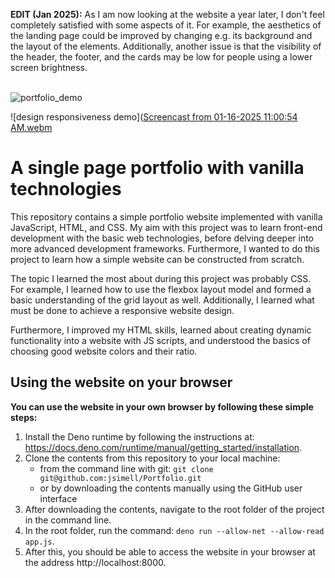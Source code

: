 **EDIT (Jan 2025):** As I am now looking at the website a year later, I don't feel completely satisfied with some aspects of it. For example, the aesthetics of the landing page could be improved by changing e.g. its background and the layout of the elements. Additionally, another issue is that the visibility of the header, the footer, and the cards may be low for people using a lower screen brightness.
<br><br>

![portfolio_demo](https://github.com/jsimell/Portfolio/assets/96237825/2bc798dc-5778-4179-9af7-c4583eab668f)

![design responsiveness demo]([Screencast from 01-16-2025 11:00:54 AM.webm](https://github.com/user-attachments/assets/5f1ffd2e-dd23-41bf-a291-fa47afde1cca)

# A single page portfolio with vanilla technologies

This repository contains a simple portfolio website implemented with vanilla JavaScript, HTML, and CSS. My aim with this project was to learn front-end development with the basic web technologies, before delving deeper into more advanced development frameworks. Furthermore, I wanted to do this project to learn how a simple website can be constructed from scratch. 

The topic I learned the most about during this project was probably CSS. For example, I learned how to use the flexbox layout model and formed a basic understanding of the grid layout as well. Additionally, I learned what must be done to achieve a responsive website design.

Furthermore, I improved my HTML skills, learned about creating dynamic functionality into a website with JS scripts, and understood the basics of choosing good website colors and their ratio. 

## Using the website on your browser

**You can use the website in your own browser by following these simple steps:**
1. Install the Deno runtime by following the instructions at: https://docs.deno.com/runtime/manual/getting_started/installation.
2. Clone the contents from this repository to your local machine:
     - from the command line with git: `git clone git@github.com:jsimell/Portfolio.git`
     - or by downloading the contents manually using the GitHub user interface
4. After downloading the contents, navigate to the root folder of the project in the command line.
5. In the root folder, run the command: `deno run --allow-net --allow-read app.js`.
6. After this, you should be able to access the website in your browser at the address http://localhost:8000.
